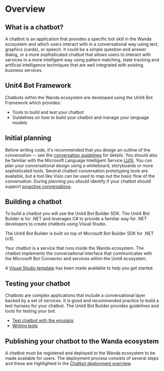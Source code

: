 
# Overview

## What is a chatbot?

A chatbot is an application that provides a specific bot skill in the Wanda ecosystem and which users interact with in a conversational way using text, graphics (cards), or speech. It could be a simple question and answer dialog, or a more sophisticated chatbot that allows users to interact with services in a more intelligent way using pattern matching, state tracking and artificial intelligence techniques that are well integrated with existing business services.

## Unit4 Bot Framework

Chatbots within the Wanda ecosystem are developed using the Unit4 Bot Framework which provides:

* Tools to build and test your chatbot
* Guidelines on how to build your chatbot and manage your language models

## Initial planning

Before writing code, it's recommended that you design an outline of the conversation -- see the [conversation guidelines](writing-guidelines.md) for details. You should also be familiar with the Microsoft Language Intelligent Service [LUIS](luis.md).
You can plan your conversational design using a whiteboard, storyboards or more sophisticated tools. Several chatbot conversation prototyping tools are available, but a tool like Visio can be used to map out the basic flow of the conversation. During planning you should identify if your chatbot should support [proactive conversations](proactive-conversations.md).

## Building a chatbot

To build a chatbot you will use the Unit4 Bot Builder SDK. The Unit4 Bot Builder is for .NET and leverages C# to provide a familiar way for .NET developers to create chatbots using Visual Studio.

The Unit4 Bot Builder is built on top of Microsoft Bot Builder SDK for .NET (v3).

Your chatbot is a service that runs inside the Wanda ecosystem. The chatbot implements the conversational interface that communicates with the Microsoft Bot Connector and services within the Unit4 ecosystem.

A [Visual Studio template](chatbot-template.md) has been made available to help you get started.


## Testing your chatbot

Chatbots are complex applications that include a conversational layer backed by a set of services. It is good and recommended practice to build a test harness for your chatbot. The Unit4 Bot Builder provides guidelines and tools for testing your bot.

* [Test chatbot with the emulator](emulator.md)
* [Writing tests](writing-tests.md)

## Publishing your chatbot to the Wanda ecosystem

A chatbot must be registered and deployed to the Wanda ecosystem to be made available for users. The deployment process consists of several steps and these are highlighted in the [Chatbot deployment overview](deploy-chatbot.md). 





